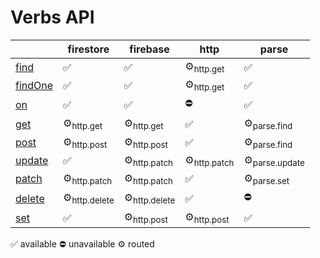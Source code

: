 # Verbs API

|                                              | firestore               | firebase                | http                   | parse                    |
| -------------------------------------------- | ----------------------- | ----------------------- | ---------------------- | ------------------------ |
| [find](https://docs.reative.dev/core/api)    | ✅                       | ✅                       | ⚙<sub>http.get</sub>   | ✅                        |
| [findOne](https://docs.reative.dev/core/api) | ✅                       | ✅                       | ⚙<sub>http.get</sub>   | ✅                        |
| [on](https://docs.reative.dev/core/api)      | ✅                       | ✅                       | ⛔️                     | ✅                        |
| [get](https://docs.reative.dev/core/api)     | ⚙<sub>http.get</sub>    | ⚙<sub>http.get</sub>    | ✅                      | ⚙<sub>parse.find</sub>   |
| [post](https://docs.reative.dev/core/api)    | ⚙<sub>http.post</sub>   | ⚙<sub>http.post</sub>   | ✅                      | ⚙<sub>parse.find</sub>   |
| [update](https://docs.reative.dev/core/api)  | ✅                       | ⚙<sub>http.patch</sub>  | ⚙<sub>http.patch</sub> | ⚙<sub>parse.update</sub> |
| [patch](https://docs.reative.dev/core/api)   | ⚙<sub>http.patch</sub>  | ⚙<sub>http.patch</sub>  | ✅                      | ⚙<sub>parse.set</sub>    |
| [delete](https://docs.reative.dev/core/api)  | ⚙<sub>http.delete</sub> | ⚙<sub>http.delete</sub> | ✅                      | ⛔️                       |
| [set](https://docs.reative.dev/core/api)     | ✅                       | ⚙<sub>http.post</sub>   | ⚙<sub>http.post</sub>  | ✅                        |


✅ available ⛔️ unavailable ⚙ routed
